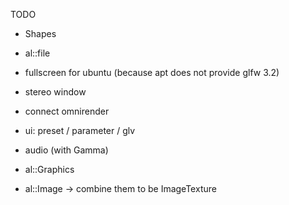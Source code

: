 TODO

- Shapes

- al::file
- fullscreen for ubuntu (because apt does not provide glfw 3.2)

- stereo window
- connect omnirender

- ui: preset / parameter / glv

- audio (with Gamma)
- al::Graphics
- al::Image -> combine them to be ImageTexture

